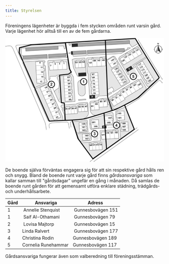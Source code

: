 ```yaml
---
title: Styrelsen
---
```


Föreningens lägenheter är byggda i fem stycken områden runt varsin gård. Varje lägenhet hör alltså till en av de fem gårdarna.

![områdeskarta](./omrkarta.jpg)

De boende själva förväntas engagera sig för att sin respektive gård hålls ren och snygg. Bland de boende runt varje gård finns _gårdsansvariga_ som kallar samman till "gårdsdagar" ungefär en gång i månaden. Då samlas de boende runt gården för att gemensamt utföra enklare städning, trädgårds- och underhållsarbete.


<a name="gardsansvariga" />

Gård   | Ansvariga           |  Adress            
-------|---------------------|--------------------
 1     | Annelie Stenquist   | Gunnesbovägen 151  
 1     | Saif Al-Othamani    | Gunnesbovägen 79  
 2     | Lovisa Majtorp      | Gunnesbovägen 15
 3     | Linda Ralvert       | Gunnesbovägen 177
 4     | Christina Rodin     | Gunnesbovägen 189
 5     | Cornelia Runehammar | Gunnesbovägen 117
              
 
 Gårdsansvariga fungerar även som valberedning till föreningsstämman.
